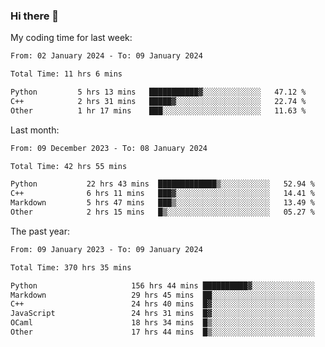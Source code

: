 ### Hi there 👋

My coding time for last week:

<!--START_SECTION:week-->

```txt
From: 02 January 2024 - To: 09 January 2024

Total Time: 11 hrs 6 mins

Python         5 hrs 13 mins   ███████████▓░░░░░░░░░░░░░   47.12 %
C++            2 hrs 31 mins   █████▓░░░░░░░░░░░░░░░░░░░   22.74 %
Other          1 hr 17 mins    ███░░░░░░░░░░░░░░░░░░░░░░   11.63 %
```

<!--END_SECTION:week-->

Last month:

<!--START_SECTION:month-->

```txt
From: 09 December 2023 - To: 08 January 2024

Total Time: 42 hrs 55 mins

Python           22 hrs 43 mins  █████████████▒░░░░░░░░░░░   52.94 %
C++              6 hrs 11 mins   ███▓░░░░░░░░░░░░░░░░░░░░░   14.41 %
Markdown         5 hrs 47 mins   ███▒░░░░░░░░░░░░░░░░░░░░░   13.49 %
Other            2 hrs 15 mins   █▒░░░░░░░░░░░░░░░░░░░░░░░   05.27 %
```

<!--END_SECTION:month-->

The past year:

<!--START_SECTION:year-->

```txt
From: 09 January 2023 - To: 09 January 2024

Total Time: 370 hrs 35 mins

Python                     156 hrs 44 mins ██████████▓░░░░░░░░░░░░░░   42.30 %
Markdown                   29 hrs 45 mins  ██░░░░░░░░░░░░░░░░░░░░░░░   08.03 %
C++                        24 hrs 40 mins  █▓░░░░░░░░░░░░░░░░░░░░░░░   06.66 %
JavaScript                 24 hrs 31 mins  █▓░░░░░░░░░░░░░░░░░░░░░░░   06.62 %
OCaml                      18 hrs 34 mins  █▒░░░░░░░░░░░░░░░░░░░░░░░   05.01 %
Other                      17 hrs 44 mins  █▒░░░░░░░░░░░░░░░░░░░░░░░   04.79 %
```

<!--END_SECTION:year-->
